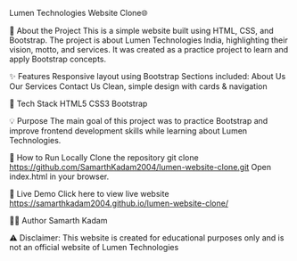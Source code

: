 Lumen Technologies Website Clone🌐

📖 About the Project
This is a simple website built using HTML, CSS, and Bootstrap.
The project is about Lumen Technologies India, highlighting their vision, motto, and services.
It was created as a practice project to learn and apply Bootstrap concepts.

✨ Features
Responsive layout using Bootstrap
Sections included:
About Us
Our Services
Contact Us
Clean, simple design with cards & navigation

🚀 Tech Stack
HTML5
CSS3
Bootstrap

💡 Purpose
The main goal of this project was to practice Bootstrap and improve frontend development skills while learning about Lumen Technologies.

📂 How to Run Locally
Clone the repository
git clone https://github.com/SamarthKadam2004/lumen-website-clone.git
Open index.html in your browser.

🔗 Live Demo
Click here to view live website
 https://samarthkadam2004.github.io/lumen-website-clone/

🧑‍💻 Author
Samarth Kadam

⚠️ Disclaimer: This website is created for educational purposes only and is not an official website of Lumen Technologies
